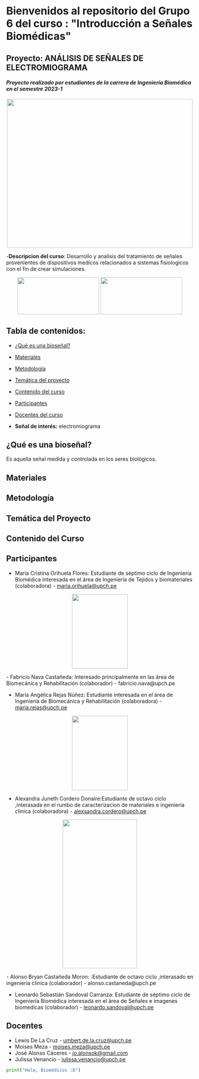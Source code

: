 # Bienvenidos al repositorio del Grupo 6 del curso : "Introducción a Señales Biomédicas"
## Proyecto: ANÁLISIS DE SEÑALES DE ELECTROMIOGRAMA

#### *Proyecto realizado por estudiantes de la carrera de Ingeniería Biomédica en el semestre 2023-1*
<p align="center">
  <img width="500" height="400" src="https://i.postimg.cc/Njm7463m/Whats-App-Image-2023-03-29-at-19-41-08.jpg">
</p>


-**Descripcion del curso**: Desarrollo y analisis del tratamiento de señales provenientes de dispositivos medicos relacionados a sistemas fisiologicos con el fin de crear simulaciones.

<p align="center">
  <img width="220" height="100" src="https://encrypted-tbn0.gstatic.com/images?q=tbn:ANd9GcT6ya1d0H7YLeihci8A-LiSkSsiT-c08azerg&usqp=CAU">
  <img width="220" height="100" src="https://www.my-ekg.com/imag/sindrome-coronario-agudo.png">
</p>


## Tabla de contenidos:
* [¿Qué es una bioseñal?](https://github.com/MariaRejas/intro_E6/blob/main/README.md#qu%C3%A9-es-una-biose%C3%B1al)

* [Materiales](https://github.com/MariaRejas/intro_E6/blob/main/README.md#materiales)

* [Metodología](https://github.com/MariaRejas/intro_E6/blob/main/README.md#metodolog%C3%ADa)

* [Temática del proyecto](https://github.com/MariaRejas/intro_E6/blob/main/README.md#tem%C3%A1tica-del-proyecto)

* [Contenido del curso](https://github.com/MariaRejas/intro_E6/blob/main/README.md#contenido-del-curso)

* [Participantes](https://github.com/MariaRejas/intro_E6/blob/main/README.md#participantes)
  
* [Docentes del curso](https://github.com/MariaRejas/intro_E6/blob/main/README.md#docentes)
  
* **Señal de interés:** electromiograma 


## ¿Qué es una bioseñal?
Es aquella señal medida y controlada en los seres biológicos.

## Materiales

## Metodología

## Temática del Proyecto

## Contenido del Curso

## Participantes
  - María Cristina Orihuela Flores: Estudiante de séptimo ciclo de Ingeniería Biomédica interesada en el área de Ingeniería de Tejidos y biomateriales (colaboradora) - maria.orihuela@upch.pe
  <p align="center">
    <img width="150" height="200" src="https://i.postimg.cc/j5qn0PLW/cris.png">
  </p>
  - Fabricio Nava Castañeda: Interesado principalmente en las área de Biomecánica y Rehabilitación (colaborador) - fabricio.nava@upch.pe
  
  - María Angélica Rejas Núñez: Estudiante interesada en el área de Ingeniería de Biomecánica y Rehabilitación (colaboradora) - maria.rejas@upch.pe
  <p align="center">
    <img width="150" height="200" src="https://i.postimg.cc/VNDJz5yd/foto.png">
  </p>

  - Alexandra Juneth Cordero Donaire:Estudiante de octavo ciclo ,interasada en el rumbo de caracterizacion de materiales e ingenieria clinica (colaboradora) - alexsandra.cordero@upch.pe
   <p align="center">
    <img width="200" height="400" src="https://i.postimg.cc/1zsZJKjq/Imagen1.png">
  </p>
  - Alonso Bryan Castañeda Moron: :Estudiante de octavo ciclo ,interasado en ingenieria clinica (colaborador) - alonso.castaneda@upch.pe
  
  - Leonardo Sebastián Sandoval Carranza: Estudiante de séptimo ciclo de Ingeniería Biomédica interesada en el área de Señales e imagenes biomedicas (colaborador) - leonardo.sandoval@upch.pe

## Docentes
  -  Lewis De La Cruz - umbert.de.la.cruz@upch.pe
  -  Moises Meza - moises.meza@upch.pe
  -  José Alonso Cáceres - jo.alonsok@gmail.com
  -  Julissa Venancio - julissa.venancio@upch.pe

```python
print("Hola, Biomédicos :D")

